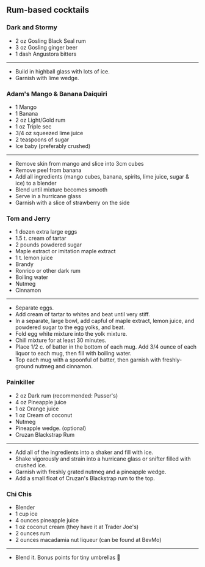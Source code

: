 ## Rum-based cocktails

### Dark and Stormy
* 2 oz Gosling Black Seal rum
* 3 oz Gosling ginger beer
* 1 dash Angustora bitters

---
* Build in highball glass with lots of ice.
* Garnish with lime wedge.

### Adam's Mango & Banana Daiquiri
* 1 Mango
* 1 Banana
* 2 oz Light/Gold rum
* 1 oz Triple sec
* 3/4 oz squeezed lime juice
* 2 teaspoons of sugar
* Ice baby (preferably crushed)

---
* Remove skin from mango and slice into 3cm cubes
* Remove peel from banana
* Add all ingredients (mango cubes, banana, spirits, lime juice, sugar & ice) to a blender
* Blend until mixture becomes smooth
* Serve in a hurricane glass
* Garnish with a slice of strawberry on the side

### Tom and Jerry

* 1 dozen extra large eggs
* 1.5 t. cream of tartar
* 2 pounds powdered sugar
* Maple extract or imitation maple extract
* 1 t. lemon juice
* Brandy
* Ronrico or other dark rum
* Boiling water
* Nutmeg
* Cinnamon

---
* Separate eggs.
* Add cream of tartar to whites and beat until very stiff.
* In a separate, large bowl, add capful of maple extract, lemon juice, and powdered sugar to the egg yolks, and beat.
* Fold egg white mixture into the yolk mixture.
* Chill mixture for at least 30 minutes.
* Place 1/2 c. of batter in the bottom of each mug. Add 3/4 ounce of each liquor to each mug, then fill with boiling water.
* Top each mug with a spoonful of batter, then garnish with freshly-ground nutmeg and cinnamon.

### Painkiller

* 2 oz Dark rum (recommended: Pusser's)
* 4 oz Pineapple juice
* 1 oz Orange juice
* 1 oz Cream of coconut
* Nutmeg
* Pineapple wedge. (optional)
* Cruzan Blackstrap Rum

---
* Add all of the ingredients into a shaker and fill with ice.
* Shake vigorously and strain into a hurricane glass or snifter filled with crushed ice.
* Garnish with freshly grated nutmeg and a pineapple wedge.
* Add a small float of Cruzan's Blackstrap rum to the top.

### Chi Chis

* Blender
* 1 cup ice
* 4 ounces pineapple juice
* 1 oz coconut cream (they have it at Trader Joe's)
* 2 ounces rum
* 2 ounces macadamia nut liqueur (can be found at BevMo)

---
* Blend it. Bonus points for tiny umbrellas :tropical_drink:
